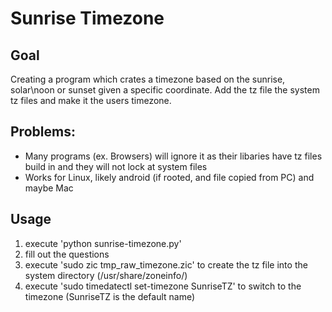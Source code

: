 # Sunrise Timezone

## Goal

Creating a program which crates a timezone based on the sunrise, solar\noon or sunset given a specific coordinate. Add the tz file the system tz files and make it the users timezone.

## Problems:

- Many programs (ex. Browsers) will ignore it as their libaries have tz files build in and they will not lock at system files
- Works for Linux, likely android (if rooted, and file copied from PC) and maybe Mac

## Usage

1. execute 'python sunrise-timezone.py'
2. fill out the questions
3. execute 'sudo zic tmp_raw_timezone.zic' to create the tz file into the system directory (/usr/share/zoneinfo/)
4. execute 'sudo timedatectl set-timezone SunriseTZ' to switch to the timezone (SunriseTZ is the default name)


